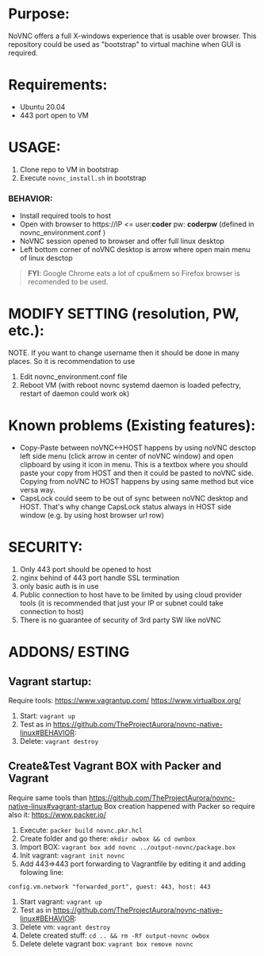 # Purpose:
NoVNC offers a full X-windows experience that is usable over browser. This repository could be used as "bootstrap" to virtual machine when GUI is required. 

# Requirements:
- Ubuntu 20.04
- 443 port open to VM

# USAGE:
1. Clone repo to VM in bootstrap
1. Execute `novnc_install.sh` in bootstrap

### BEHAVIOR:
* Install required tools to host
* Open with browser to https://IP <= user:**coder** pw: **coderpw** (defined in novnc_environment.conf )
* NoVNC session opened to browser and offer full linux desktop
* Left bottom corner of noVNC desktop is arrow where open main menu of linux desctop
>**FYI**: Google Chrome eats a lot of cpu&mem so Firefox browser is recomended to be used.

# MODIFY SETTING (resolution, PW, etc.):
NOTE. If you want to change username then it should be done in many places. So it is recommendation to use 
1. Edit novnc_environment.conf file
1. Reboot VM (with reboot novnc systemd daemon is loaded pefectry, restart of daemon could work ok)

# Known problems (Existing features):
* Copy-Paste between noVNC<->HOST happens by using noVNC desctop left side menu (click arrow in center of noVNC window) and open clipboard by using it icon in menu. This is a textbox where you should paste your copy from HOST and then it could be pasted to noVNC side. Copying from noVNC to HOST happens by using same method but vice versa way.
* CapsLock could seem to be out of sync between noVNC desktop and HOST. That's why change CapsLock status always in HOST side window (e.g. by using host browser url row)

# SECURITY:
1. Only 443 port should be opened to host
1. nginx behind of 443 port handle SSL termination
1. only basic auth is in use
1. Public connection to host have to be limited by using cloud provider tools (it is recommended that just your IP or subnet could take connection to host)
1. There is no guarantee of security of 3rd party SW like noVNC

# ADDONS/ ESTING
## Vagrant startup:
Require tools: https://www.vagrantup.com/ https://www.virtualbox.org/
1. Start: `vagrant up`
1. Test as in https://github.com/TheProjectAurora/novnc-native-linux#BEHAVIOR:
1. Delete: `vagrant destroy`

## Create&Test Vagrant BOX with Packer and Vagrant
Require same tools than https://github.com/TheProjectAurora/novnc-native-linux#vagrant-startup
Box creation happened with Packer so require also it: https://www.packer.io/
1. Execute: `packer build novnc.pkr.hcl`
1. Create folder and go there: `mkdir owbox && cd ownbox`
1. Import BOX: `vagrant box add novnc ../output-novnc/package.box`
1. Init vagrant: `vagrant init novnc`
1. Add 443=>443 port forwarding to Vagrantfile by editing it and adding folowing line:
```
config.vm.network "forwarded_port", guest: 443, host: 443
```
1. Start vagrant: `vagrant up`
1. Test as in https://github.com/TheProjectAurora/novnc-native-linux#BEHAVIOR:
1. Delete vm: `vagrant destroy`
1. Delete created stuff: `cd .. && rm -Rf output-novnc owbox`
1. Delete delete vagrant box: `vagrant box remove novnc`